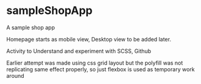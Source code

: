# sampleShopApp
A sample shop app

Homepage starts as mobile view, Desktop view to be added later.

Activity to Understand and experiment with SCSS, Github

Earlier attempt was made using css grid layout but the polyfill was not replicating same effect properly,
so just flexbox is used as temporary work around
